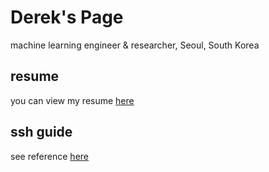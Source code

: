 # Derek's Page

machine learning engineer & researcher, Seoul, South Korea

## resume

you can view my resume [here](resume.md)

## ssh guide

see reference [here](sshguide.md)
